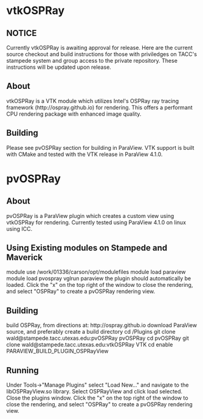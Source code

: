 vtkOSPRay
======

<h2>NOTICE</h2>
<p>Currently vtkOSPRay is awaiting approval for release.  Here are the current source checkout and build instructions for those with priviledges on TACC's stampede system and group access to the private repository.  These instructions will be updated upon release.
</p>

<h2>About</h2>
vtkOSPRay is a VTK module which utilizes Intel's OSPRay ray tracing framework (http://ospray.github.io) for rendering.  This offers a performant CPU rendering package with enhanced image quality.  

<h2>Building</h2>
Please see pvOSPRay section for building in ParaView.  VTK support is built with CMake and tested with the VTK release in ParaView 4.1.0.


pvOSPRay
======

<h2>About</h2>
pvOSPRay is a ParaView plugin which creates a custom view using vtkOSPRay for rendering. Currently tested using ParaView 4.1.0 on linux using ICC.

<h2>Using Existing modules on Stampede and Maverick</h2>
module use /work/01336/carson/opt/modulefiles
module load paraview
module load pvospray
vglrun paraview
the plugin should automatically be loaded. Click the "x" on the top right of the window to close the rendering, and select "OSPRay" to create a pvOSPRay rendering view.

<h2>Building</h2>
build OSPRay, from directions at: http://ospray.github.io
download ParaView source, and preferably create a build directory
cd <ParaView source directory>/Plugins
git clone wald@stampede.tacc.utexas.edu:pvOSPRay pvOSPRay
cd pvOSPRay
git clone wald@stampede.tacc.utexas.edu:vtkOSPRay VTK
cd <ParaView build directory>
enable PARAVIEW_BUILD_PLUGIN_OSPRayView


<h2>Running</h2>
Under Tools->"Manage Plugins" select "Load New..." and navigate to the libOSPRayView.so library. Select OSPRayView and click load selected.  Close the plugins window.
Click the "x" on the top right of the window to close the rendering, and select "OSPRay" to create a pvOSPRay rendering view.
